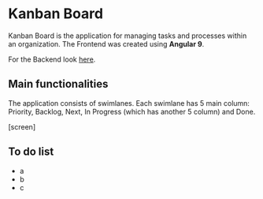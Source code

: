 # Kanban Board
Kanban Board is the application for managing tasks and processes within an organization. The Frontend was created using **Angular 9**.

For the Backend look [here](https://github.com/kanban-netherboys/kanban-backend).

##  Main functionalities

The application consists of swimlanes. Each swimlane has 5 main column: Priority, Backlog, Next, In Progress (which has another 5 column) and Done.

[screen]



## To do list

- a
- b
- c
